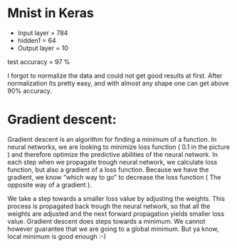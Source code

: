 # Mnist in Keras
- Input layer = 784
- hidden1 = 64
- Output layer = 10

test accuracy = 97 %

I forgot to normalize the data and could not get good results at first. After normalization Its pretty easy, and with almost any shape one can get above 90% accuracy.

# Gradient descent:
Gradient descent is an algorithm for finding a minimum of a function. In neural networks, we are looking to minimize loss function ( 0.1 in the picture ) and therefore optimize the predictive abilities of the neural network.
In each step when we propagate trough neural network, we calculate loss function, but also a gradient of a loss function. Because we have the gradient, we know “which way to go” to decrease the loss function ( The opposite way of a gradient ).

We take a step towards a smaller loss value by adjusting the weights. This process is propagated back trough the neural network, so that all the weights are adjusted and the next forward propagation yields smaller loss value.
Gradient descent does steps towards a minimum. We cannot however guarantee that we are going to a global minimum. But ya know, local minimum is good enough :-)
